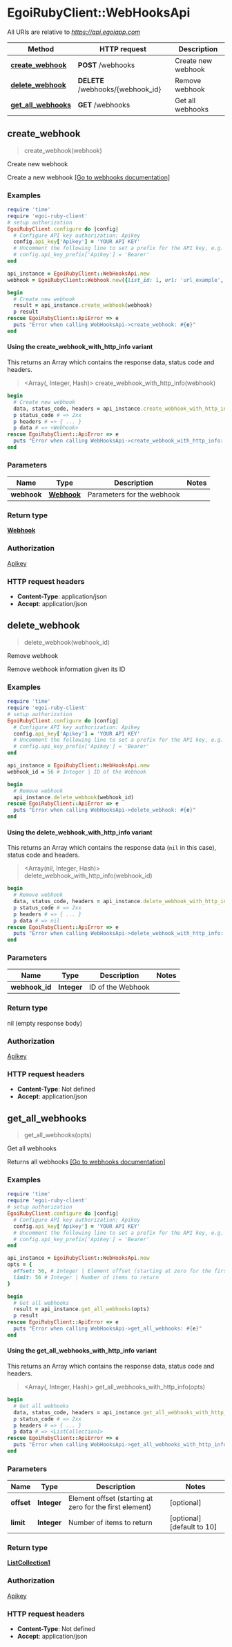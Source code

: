 # EgoiRubyClient::WebHooksApi

All URIs are relative to *https://api.egoiapp.com*

| Method | HTTP request | Description |
| ------ | ------------ | ----------- |
| [**create_webhook**](WebHooksApi.md#create_webhook) | **POST** /webhooks | Create new webhook |
| [**delete_webhook**](WebHooksApi.md#delete_webhook) | **DELETE** /webhooks/{webhook_id} | Remove webhook |
| [**get_all_webhooks**](WebHooksApi.md#get_all_webhooks) | **GET** /webhooks | Get all webhooks |


## create_webhook

> <Webhook> create_webhook(webhook)

Create new webhook

Create a new webhook <a href='/usecases/webhooks/' target='_blank'>[Go to webhooks documentation]</a>

### Examples

```ruby
require 'time'
require 'egoi-ruby-client'
# setup authorization
EgoiRubyClient.configure do |config|
  # Configure API key authorization: Apikey
  config.api_key['Apikey'] = 'YOUR API KEY'
  # Uncomment the following line to set a prefix for the API key, e.g. 'Bearer' (defaults to nil)
  # config.api_key_prefix['Apikey'] = 'Bearer'
end

api_instance = EgoiRubyClient::WebHooksApi.new
webhook = EgoiRubyClient::Webhook.new({list_id: 1, url: 'url_example', actions: [EgoiRubyClient::WebhookActionSchema::FORGET_SUBSCRIPTION]}) # Webhook | Parameters for the webhook

begin
  # Create new webhook
  result = api_instance.create_webhook(webhook)
  p result
rescue EgoiRubyClient::ApiError => e
  puts "Error when calling WebHooksApi->create_webhook: #{e}"
end
```

#### Using the create_webhook_with_http_info variant

This returns an Array which contains the response data, status code and headers.

> <Array(<Webhook>, Integer, Hash)> create_webhook_with_http_info(webhook)

```ruby
begin
  # Create new webhook
  data, status_code, headers = api_instance.create_webhook_with_http_info(webhook)
  p status_code # => 2xx
  p headers # => { ... }
  p data # => <Webhook>
rescue EgoiRubyClient::ApiError => e
  puts "Error when calling WebHooksApi->create_webhook_with_http_info: #{e}"
end
```

### Parameters

| Name | Type | Description | Notes |
| ---- | ---- | ----------- | ----- |
| **webhook** | [**Webhook**](Webhook.md) | Parameters for the webhook |  |

### Return type

[**Webhook**](Webhook.md)

### Authorization

[Apikey](../README.md#Apikey)

### HTTP request headers

- **Content-Type**: application/json
- **Accept**: application/json


## delete_webhook

> delete_webhook(webhook_id)

Remove webhook

Remove webhook information given its ID

### Examples

```ruby
require 'time'
require 'egoi-ruby-client'
# setup authorization
EgoiRubyClient.configure do |config|
  # Configure API key authorization: Apikey
  config.api_key['Apikey'] = 'YOUR API KEY'
  # Uncomment the following line to set a prefix for the API key, e.g. 'Bearer' (defaults to nil)
  # config.api_key_prefix['Apikey'] = 'Bearer'
end

api_instance = EgoiRubyClient::WebHooksApi.new
webhook_id = 56 # Integer | ID of the Webhook

begin
  # Remove webhook
  api_instance.delete_webhook(webhook_id)
rescue EgoiRubyClient::ApiError => e
  puts "Error when calling WebHooksApi->delete_webhook: #{e}"
end
```

#### Using the delete_webhook_with_http_info variant

This returns an Array which contains the response data (`nil` in this case), status code and headers.

> <Array(nil, Integer, Hash)> delete_webhook_with_http_info(webhook_id)

```ruby
begin
  # Remove webhook
  data, status_code, headers = api_instance.delete_webhook_with_http_info(webhook_id)
  p status_code # => 2xx
  p headers # => { ... }
  p data # => nil
rescue EgoiRubyClient::ApiError => e
  puts "Error when calling WebHooksApi->delete_webhook_with_http_info: #{e}"
end
```

### Parameters

| Name | Type | Description | Notes |
| ---- | ---- | ----------- | ----- |
| **webhook_id** | **Integer** | ID of the Webhook |  |

### Return type

nil (empty response body)

### Authorization

[Apikey](../README.md#Apikey)

### HTTP request headers

- **Content-Type**: Not defined
- **Accept**: application/json


## get_all_webhooks

> <ListCollection1> get_all_webhooks(opts)

Get all webhooks

Returns all webhooks <a href='/usecases/webhooks/' target='_blank'>[Go to webhooks documentation]</a>

### Examples

```ruby
require 'time'
require 'egoi-ruby-client'
# setup authorization
EgoiRubyClient.configure do |config|
  # Configure API key authorization: Apikey
  config.api_key['Apikey'] = 'YOUR API KEY'
  # Uncomment the following line to set a prefix for the API key, e.g. 'Bearer' (defaults to nil)
  # config.api_key_prefix['Apikey'] = 'Bearer'
end

api_instance = EgoiRubyClient::WebHooksApi.new
opts = {
  offset: 56, # Integer | Element offset (starting at zero for the first element)
  limit: 56 # Integer | Number of items to return
}

begin
  # Get all webhooks
  result = api_instance.get_all_webhooks(opts)
  p result
rescue EgoiRubyClient::ApiError => e
  puts "Error when calling WebHooksApi->get_all_webhooks: #{e}"
end
```

#### Using the get_all_webhooks_with_http_info variant

This returns an Array which contains the response data, status code and headers.

> <Array(<ListCollection1>, Integer, Hash)> get_all_webhooks_with_http_info(opts)

```ruby
begin
  # Get all webhooks
  data, status_code, headers = api_instance.get_all_webhooks_with_http_info(opts)
  p status_code # => 2xx
  p headers # => { ... }
  p data # => <ListCollection1>
rescue EgoiRubyClient::ApiError => e
  puts "Error when calling WebHooksApi->get_all_webhooks_with_http_info: #{e}"
end
```

### Parameters

| Name | Type | Description | Notes |
| ---- | ---- | ----------- | ----- |
| **offset** | **Integer** | Element offset (starting at zero for the first element) | [optional] |
| **limit** | **Integer** | Number of items to return | [optional][default to 10] |

### Return type

[**ListCollection1**](ListCollection1.md)

### Authorization

[Apikey](../README.md#Apikey)

### HTTP request headers

- **Content-Type**: Not defined
- **Accept**: application/json

